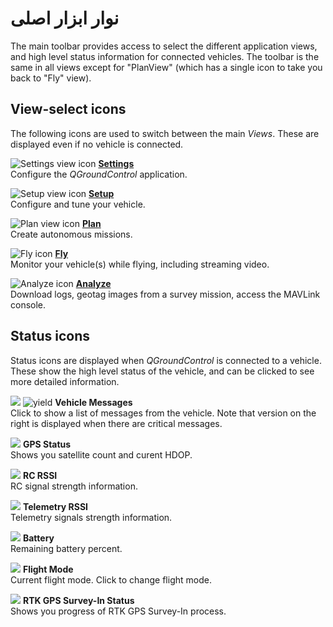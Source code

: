 # نوار ابزار اصلی

The main toolbar provides access to select the different application views, and high level status information for connected vehicles. The toolbar is the same in all views except for "PlanView" (which has a single icon to take you back to "Fly" view).

## View-select icons

The following icons are used to switch between the main *Views*. These are displayed even if no vehicle is connected.

![Settings view icon](../../assets/toolbar/toolbar_view_select_settings.jpg) **[Settings](../SettingsView/SettingsView.md)** <br />Configure the *QGroundControl* application.

![Setup view icon](../../assets/toolbar/toolbar_view_select_setup.jpg) **[Setup](../SetupView/SetupView.md)** <br />Configure and tune your vehicle.

![Plan view icon](../../assets/toolbar/toolbar_view_select_plan.jpg) **[Plan](../PlanView/PlanView.md)** <br />Create autonomous missions.

![Fly icon](../../assets/toolbar/toolbar_view_select_fly.jpg) **[Fly](../FlyView/FlyView.md)** <br />Monitor your vehicle(s) while flying, including streaming video.

![Analyze icon](../../assets/toolbar/toolbar_view_select_analyse.jpg) **[Analyze](../analyze_view/README.md)** <br />Download logs, geotag images from a survey mission, access the MAVLink console.

## Status icons

Status icons are displayed when *QGroundControl* is connected to a vehicle. These show the high level status of the vehicle, and can be clicked to see more detailed information.

![](../../assets/toolbar/toolbar_status_message.jpg) ![yield](../../assets/toolbar/toolbar_status_critical.jpg) **Vehicle Messages** <br />Click to show a list of messages from the vehicle. Note that version on the right is displayed when there are critical messages.

![](../../assets/toolbar/toolbar_status_gps.jpg) **GPS Status** <br />Shows you satellite count and curent HDOP.

![](../../assets/toolbar/toolbar_status_rc.jpg) **RC RSSI** <br />RC signal strength information.

![](../../assets/toolbar/toolbar_status_telemetry.jpg) **Telemetry RSSI** <br />Telemetry signals strength information.

![](../../assets/toolbar/toolbar_status_battery.jpg) **Battery** <br />Remaining battery percent.

![](../../assets/toolbar/toolbar_status_flight_mode.jpg) **Flight Mode** <br />Current flight mode. Click to change flight mode.

![](../../assets/toolbar/toolbar_status_rtk_gps.jpg) **RTK GPS Survey-In Status** <br />Shows you progress of RTK GPS Survey-In process.